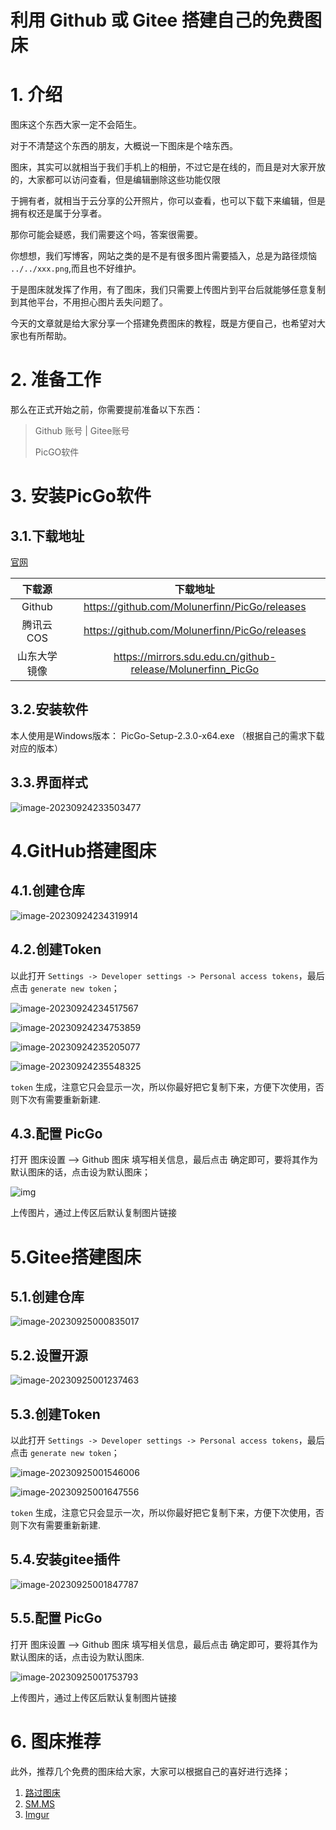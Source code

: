 # 利用 Github 或 Gitee 搭建自己的免费图床



# 1. 介绍

图床这个东西大家一定不会陌生。

对于不清楚这个东西的朋友，大概说一下图床是个啥东西。

图床，其实可以就相当于我们手机上的相册，不过它是在线的，而且是对大家开放的，大家都可以访问查看，但是编辑删除这些功能仅限

于拥有者，就相当于云分享的公开照片，你可以查看，也可以下载下来编辑，但是拥有权还是属于分享者。

那你可能会疑惑，我们需要这个吗，答案很需要。

你想想，我们写博客，网站之类的是不是有很多图片需要插入，总是为路径烦恼 `../../xxx.png`,而且也不好维护。

于是图床就发挥了作用，有了图床，我们只需要上传图片到平台后就能够任意复制到其他平台，不用担心图片丢失问题了。

今天的文章就是给大家分享一个搭建免费图床的教程，既是方便自己，也希望对大家也有所帮助。



# 2. 准备工作

那么在正式开始之前，你需要提前准备以下东西：

> Github 账号 | Gitee账号
>
> PicGO软件



# 3. 安装PicGo软件

## 3.1.下载地址

 [官网](https://link.zhihu.com/?target=https%3A//molunerfinn.com/PicGo/)

|    下载源    |                          下载地址                           |
| :----------: | :---------------------------------------------------------: |
|    Github    |        https://github.com/Molunerfinn/PicGo/releases        |
|  腾讯云COS   |        https://github.com/Molunerfinn/PicGo/releases        |
| 山东大学镜像 | https://mirrors.sdu.edu.cn/github-release/Molunerfinn_PicGo |



## 3.2.安装软件

本人使用是Windows版本：	PicGo-Setup-2.3.0-x64.exe （根据自己的需求下载对应的版本）



## 3.3.界面样式

![image-20230924233503477](C:\Users\Mredust\AppData\Roaming\Typora\typora-user-images\image-20230924233503477.png)



# 4.GitHub搭建图床

## 4.1.创建仓库

![image-20230924234319914](C:\Users\Mredust\AppData\Roaming\Typora\typora-user-images\image-20230924234319914.png)





## 4.2.创建Token

以此打开 `Settings -> Developer settings -> Personal access tokens`，最后点击 `generate new token`；



![image-20230924234517567](C:\Users\Mredust\AppData\Roaming\Typora\typora-user-images\image-20230924234517567.png)



![image-20230924234753859](C:\Users\Mredust\AppData\Roaming\Typora\typora-user-images\image-20230924234753859.png)



![image-20230924235205077](C:\Users\Mredust\AppData\Roaming\Typora\typora-user-images\image-20230924235205077.png)



![image-20230924235548325](C:\Users\Mredust\AppData\Roaming\Typora\typora-user-images\image-20230924235548325.png)



`token` 生成，注意它只会显示一次，所以你最好把它复制下来，方便下次使用，否则下次有需要重新新建.



## 4.3.配置 PicGo

打开 图床设置 --> Github 图床 填写相关信息，最后点击 确定即可，要将其作为默认图床的话，点击设为默认图床；

![img](https://img-blog.csdnimg.cn/1d7ccba31f264a61868f2706cfbbebf5.png)

 上传图片，通过上传区后默认复制图片链接





# 5.Gitee搭建图床

## 5.1.创建仓库

![image-20230925000835017](C:\Users\Mredust\AppData\Roaming\Typora\typora-user-images\image-20230925000835017.png)





## 5.2.设置开源

![image-20230925001237463](C:\Users\Mredust\AppData\Roaming\Typora\typora-user-images\image-20230925001237463.png)

## 5.3.创建Token

以此打开 `Settings -> Developer settings -> Personal access tokens`，最后点击 `generate new token`；

![image-20230925001546006](C:\Users\Mredust\AppData\Roaming\Typora\typora-user-images\image-20230925001546006.png)



![image-20230925001647556](C:\Users\Mredust\AppData\Roaming\Typora\typora-user-images\image-20230925001647556.png)



`token` 生成，注意它只会显示一次，所以你最好把它复制下来，方便下次使用，否则下次有需要重新新建.



## 5.4.安装gitee插件

![image-20230925001847787](C:\Users\Mredust\AppData\Roaming\Typora\typora-user-images\image-20230925001847787.png)

## 5.5.配置 PicGo

打开 图床设置 --> Github 图床 填写相关信息，最后点击 确定即可，要将其作为默认图床的话，点击设为默认图床.

![image-20230925001753793](C:\Users\Mredust\AppData\Roaming\Typora\typora-user-images\image-20230925001753793.png)

 上传图片，通过上传区后默认复制图片链接





# 6. 图床推荐

此外，推荐几个免费的图床给大家，大家可以根据自己的喜好进行选择；

1. [路过图床](https://link.zhihu.com/?target=https%3A//imgchr.com/)
2. [SM.MS](https://link.zhihu.com/?target=https%3A//sm.ms/)
3. [Imgur](https://link.zhihu.com/?target=https%3A//imgur.com/)

